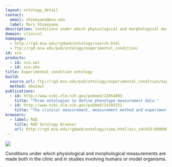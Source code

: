 ```yaml
---
layout: ontology_detail
contact:
  email: shimoyama@mcw.edu
  label: Mary Shimoyama
description: Conditions under which physiological and morphological measurements are made both in the clinic and in studies involving humans or model organisms.
domain: clinical
homepage: 
  - http://rgd.mcw.edu/rgdweb/ontology/search.html
  - ftp://rgd.mcw.edu/pub/ontology/experimental_condition/
id: xco
products:
  - id: xco.owl
  - id: xco.obo
title: Experimental condition ontology
build:
  source_url: ftp://rgd.mcw.edu/pub/ontology/experimental_condition/experimental_condition.obo
  method: obo2owl
publications:		
  - id: http://www.ncbi.nlm.nih.gov/pubmed/22654893
    title: "Three ontologies to define phenotype measurement data."
  - id: http://www.ncbi.nlm.nih.gov/pubmed/24103152
    title: "The clinical measurement, measurement method and experimental condition ontologies: expansion, improvements and new applications."
browsers:
  - label: RGD
    title: RGD Ontology Browser
    url: http://rgd.mcw.edu/rgdweb/ontology/view.html?acc_id=XCO:0000000
---
```


<img src="http://rgd.mcw.edu/common/images/rgd_LOGO_blue_rgd.gif"/>

Conditions under which physiological and morphological measurements are made both in the clinic and in studies involving humans or model organisms.

